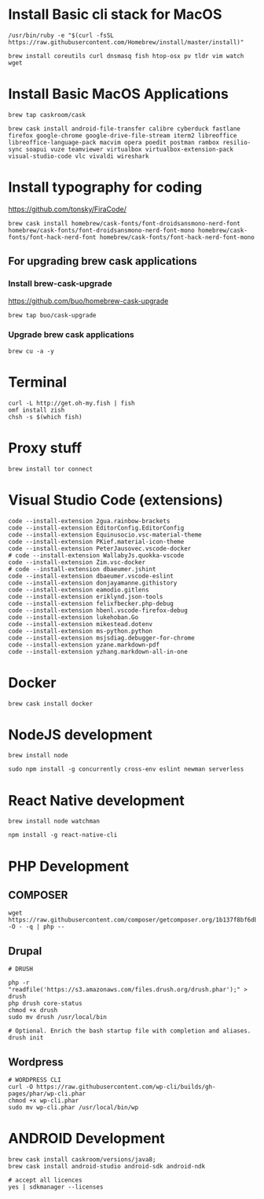 # Install Basic cli stack for MacOS
```
/usr/bin/ruby -e "$(curl -fsSL https://raw.githubusercontent.com/Homebrew/install/master/install)"

brew install coreutils curl dnsmasq fish htop-osx pv tldr vim watch wget
```

# Install Basic MacOS Applications
```
brew tap caskroom/cask

brew cask install android-file-transfer calibre cyberduck fastlane firefox google-chrome google-drive-file-stream iterm2 libreoffice libreoffice-language-pack macvim opera poedit postman rambox resilio-sync soapui vuze teamviewer virtualbox virtualbox-extension-pack visual-studio-code vlc vivaldi wireshark
```

# Install typography for coding

https://github.com/tonsky/FiraCode/

```
brew cask install homebrew/cask-fonts/font-droidsansmono-nerd-font homebrew/cask-fonts/font-droidsansmono-nerd-font-mono homebrew/cask-fonts/font-hack-nerd-font homebrew/cask-fonts/font-hack-nerd-font-mono
```

## For upgrading brew cask applications

### Install brew-cask-upgrade

https://github.com/buo/homebrew-cask-upgrade

```
brew tap buo/cask-upgrade
```

### Upgrade brew cask applications

```
brew cu -a -y
```

# Terminal
```
curl -L http://get.oh-my.fish | fish
omf install zish
chsh -s $(which fish)
```

# Proxy stuff
```
brew install tor connect
```


# Visual Studio Code (extensions)

```
code --install-extension 2gua.rainbow-brackets 
code --install-extension EditorConfig.EditorConfig
code --install-extension Equinusocio.vsc-material-theme
code --install-extension PKief.material-icon-theme
code --install-extension PeterJausovec.vscode-docker
# code --install-extension WallabyJs.quokka-vscode
code --install-extension Zim.vsc-docker
# code --install-extension dbaeumer.jshint
code --install-extension dbaeumer.vscode-eslint
code --install-extension donjayamanne.githistory
code --install-extension eamodio.gitlens
code --install-extension eriklynd.json-tools
code --install-extension felixfbecker.php-debug
code --install-extension hbenl.vscode-firefox-debug
code --install-extension lukehoban.Go
code --install-extension mikestead.dotenv
code --install-extension ms-python.python
code --install-extension msjsdiag.debugger-for-chrome
code --install-extension yzane.markdown-pdf
code --install-extension yzhang.markdown-all-in-one
```

# Docker

```
brew cask install docker
```

# NodeJS development

```
brew install node
```

```
sudo npm install -g concurrently cross-env eslint newman serverless   
```

# React Native development

```
brew install node watchman

npm install -g react-native-cli
```

# PHP Development

## COMPOSER

```
wget https://raw.githubusercontent.com/composer/getcomposer.org/1b137f8bf6db3e79a38a5bc45324414a6b1f9df2/web/installer -O - -q | php -- 
```

## Drupal

```
# DRUSH

php -r "readfile('https://s3.amazonaws.com/files.drush.org/drush.phar');" > drush
php drush core-status
chmod +x drush
sudo mv drush /usr/local/bin

# Optional. Enrich the bash startup file with completion and aliases.
drush init
```

## Wordpress

```
# WORDPRESS CLI
curl -O https://raw.githubusercontent.com/wp-cli/builds/gh-pages/phar/wp-cli.phar
chmod +x wp-cli.phar
sudo mv wp-cli.phar /usr/local/bin/wp
```

# ANDROID Development 

```
brew cask install caskroom/versions/java8;
brew cask install android-studio android-sdk android-ndk

# accept all licences
yes | sdkmanager --licenses
```
